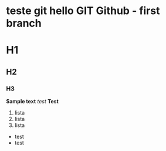 # teste git hello GIT Github - first branch

# H1
## H2
### H3

**Sample text**
_test_
__Test__

1. lista
2. lista
3. lista

* test
* test
